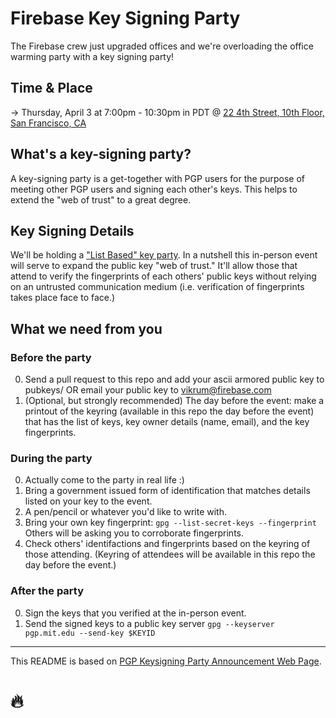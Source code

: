 # Firebase Key Signing Party

The Firebase crew just upgraded offices and we're overloading the office warming party with a key signing party!

## Time & Place

→ Thursday, April 3 at 7:00pm - 10:30pm in PDT @  [22 4th Street, 10th Floor, San Francisco, CA](https://www.google.com/maps/search/22+4th+Street,+10th+Floor,+San+Francisco,+CA/@37.767997,-122.3921315,14z)

## What's a key-signing party?

A key-signing party is a get-together with PGP users for the purpose of meeting other PGP users and signing each other's keys. This helps to extend the "web of trust" to a great degree. 

## Key Signing Details

We'll be holding a ["List Based" key party](http://cryptnet.net/fdp/crypto/keysigning_party/en/keysigning_party.html#list_based). In a nutshell this in-person event will serve to expand the public key "web of trust." It'll allow those that attend to verify the fingerprints of each others' public keys without relying on an untrusted communication medium (i.e. verification of fingerprints takes place face to face.)


## What we need from you

### Before the party

0. Send a pull request to this repo and add your ascii armored public key to pubkeys/ OR email your public key to vikrum@firebase.com
0. (Optional, but strongly recommended) The day before the event: make a printout of the keyring (available in this repo the day before the event) that has the list of keys, key owner details (name, email), and the key fingerprints.


### During the party

0. Actually come to the party in real life :)
0. Bring a government issued form of identification that matches details listed on your key to the event.
0. A pen/pencil or whatever you'd like to write with.
0. Bring your own key fingerprint: `gpg --list-secret-keys --fingerprint` Others will be asking you to corroborate fingerprints.
0. Check others' identifactions and fingerprints based on the keyring of those attending. (Keyring of attendees will be available in this repo the day before the event.)


### After the party

0. Sign the keys that you verified at the in-person event.
0. Send the signed keys to a public key server `gpg --keyserver pgp.mit.edu --send-key $KEYID`

- - -

This README is based on [PGP Keysigning Party Announcement Web Page](http://cryptnet.net/fdp/crypto/keysigning_party/en/extra/annc-example.html).

# 🔥
